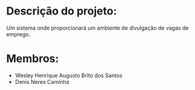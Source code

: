 # Descrição do projeto:

Um sistema onde proporcionará um ambiente de divulgação de vagas de emprego.

# Membros:
  - Wesley Henrique Augusto Brito dos Santos
  - Denis Neres Caminha
